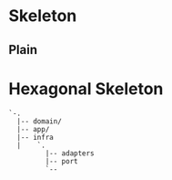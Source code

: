 # Skeleton


## Plain





# Hexagonal Skeleton


```
`-.
  |-- domain/
  |-- app/
  |-- infra
  |    `.
         |-- adapters
         |-- port
         `--
```








